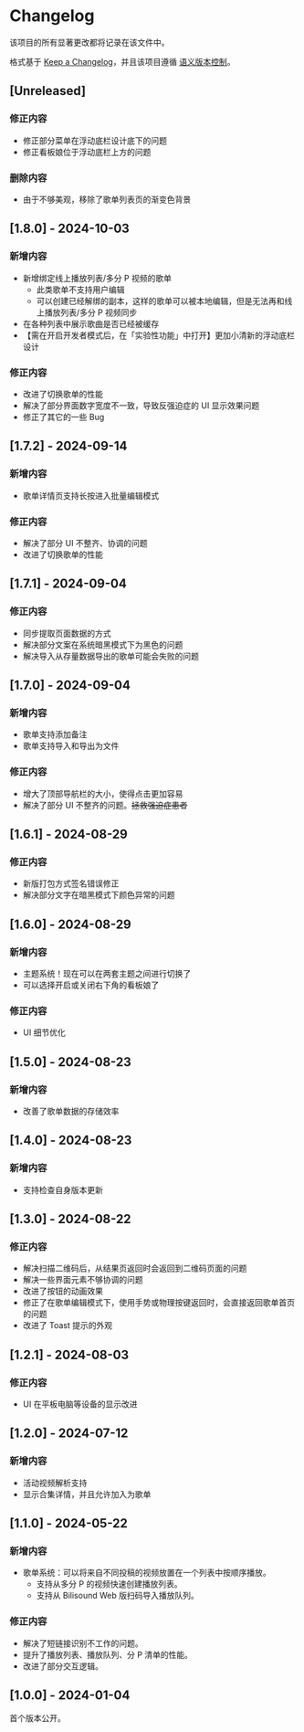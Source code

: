 # Changelog

该项目的所有显著更改都将记录在该文件中。

格式基于 [Keep a Changelog](https://keepachangelog.com/en/1.1.0/)，并且该项目遵循 [语义版本控制](https://semver.org/spec/v2.0.0.html)。

## [Unreleased]

### 修正内容

- 修正部分菜单在浮动底栏设计底下的问题
- 修正看板娘位于浮动底栏上方的问题

### 删除内容

- 由于不够美观，移除了歌单列表页的渐变色背景

## [1.8.0] - 2024-10-03

### 新增内容

- 新增绑定线上播放列表/多分 P 视频的歌单
  - 此类歌单不支持用户编辑
  - 可以创建已经解绑的副本，这样的歌单可以被本地编辑，但是无法再和线上播放列表/多分 P 视频同步
- 在各种列表中展示歌曲是否已经被缓存
- 【需在开启开发者模式后，在「实验性功能」中打开】更加小清新的浮动底栏设计

### 修正内容

- 改进了切换歌单的性能
- 解决了部分界面数字宽度不一致，导致反强迫症的 UI 显示效果问题
- 修正了其它的一些 Bug

## [1.7.2] - 2024-09-14

### 新增内容

- 歌单详情页支持长按进入批量编辑模式

### 修正内容

- 解决了部分 UI 不整齐、协调的问题
- 改进了切换歌单的性能

## [1.7.1] - 2024-09-04

### 修正内容

- 同步提取页面数据的方式
- 解决部分文案在系统暗黑模式下为黑色的问题
- 解决导入从存量数据导出的歌单可能会失败的问题

## [1.7.0] - 2024-09-04

### 新增内容

- 歌单支持添加备注
- 歌单支持导入和导出为文件

### 修正内容

- 增大了顶部导航栏的大小，使得点击更加容易
- 解决了部分 UI 不整齐的问题。~~拯救强迫症患者~~

## [1.6.1] - 2024-08-29

### 修正内容

- 新版打包方式签名错误修正
- 解决部分文字在暗黑模式下颜色异常的问题

## [1.6.0] - 2024-08-29

### 新增内容

- 主题系统！现在可以在两套主题之间进行切换了
- 可以选择开启或关闭右下角的看板娘了

### 修正内容

- UI 细节优化

## [1.5.0] - 2024-08-23

### 新增内容

- 改善了歌单数据的存储效率

## [1.4.0] - 2024-08-23

### 新增内容

- 支持检查自身版本更新

## [1.3.0] - 2024-08-22

### 修正内容

- 解决扫描二维码后，从结果页返回时会返回到二维码页面的问题
- 解决一些界面元素不够协调的问题
- 改进了按钮的动画效果
- 修正了在歌单编辑模式下，使用手势或物理按键返回时，会直接返回歌单首页的问题
- 改进了 Toast 提示的外观

## [1.2.1] - 2024-08-03

### 修正内容

- UI 在平板电脑等设备的显示改进

## [1.2.0] - 2024-07-12

### 新增内容

- 活动视频解析支持
- 显示合集详情，并且允许加入为歌单

## [1.1.0] - 2024-05-22

### 新增内容

- 歌单系统：可以将来自不同投稿的视频放置在一个列表中按顺序播放。
  - 支持从多分 P 的视频快速创建播放列表。
  - 支持从 Bilisound Web 版扫码导入播放队列。

### 修正内容

- 解决了短链接识别不工作的问题。
- 提升了播放列表、播放队列、分 P 清单的性能。
- 改进了部分交互逻辑。

## [1.0.0] - 2024-01-04

首个版本公开。

